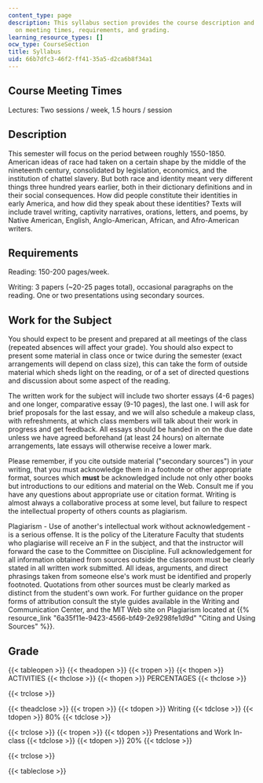 ```yaml
---
content_type: page
description: This syllabus section provides the course description and information
  on meeting times, requirements, and grading.
learning_resource_types: []
ocw_type: CourseSection
title: Syllabus
uid: 66b7dfc3-46f2-ff41-35a5-d2ca6b8f34a1
---
```


Course Meeting Times
--------------------

Lectures: Two sessions / week, 1.5 hours / session

Description
-----------

This semester will focus on the period between roughly 1550-1850. American ideas of race had taken on a certain shape by the middle of the nineteenth century, consolidated by legislation, economics, and the institution of chattel slavery. But both race and identity meant very different things three hundred years earlier, both in their dictionary definitions and in their social consequences. How did people constitute their identities in early America, and how did they speak about these identities? Texts will include travel writing, captivity narratives, orations, letters, and poems, by Native American, English, Anglo-American, African, and Afro-American writers.

Requirements
------------

Reading: 150-200 pages/week.

Writing: 3 papers (~20-25 pages total), occasional paragraphs on the reading. One or two presentations using secondary sources.

Work for the Subject
--------------------

You should expect to be present and prepared at all meetings of the class (repeated absences will affect your grade). You should also expect to present some material in class once or twice during the semester (exact arrangements will depend on class size), this can take the form of outside material which sheds light on the reading, or of a set of directed questions and discussion about some aspect of the reading.

The written work for the subject will include two shorter essays (4-6 pages) and one longer, comparative essay (9-10 pages), the last one. I will ask for brief proposals for the last essay, and we will also schedule a makeup class, with refreshments, at which class members will talk about their work in progress and get feedback. All essays should be handed in on the due date unless we have agreed beforehand (at least 24 hours) on alternate arrangements, late essays will otherwise receive a lower mark.

Please remember, if you cite outside material ("secondary sources") in your writing, that you must acknowledge them in a footnote or other appropriate format, sources which **must** be acknowledged include not only other books but introductions to our editions and material on the Web. Consult me if you have any questions about appropriate use or citation format. Writing is almost always a collaborative process at some level, but failure to respect the intellectual property of others counts as plagiarism.

Plagiarism - Use of another's intellectual work without acknowledgement - is a serious offense. It is the policy of the Literature Faculty that students who plagiarise will receive an F in the subject, and that the instructor will forward the case to the Committee on Discipline. Full acknowledgement for all information obtained from sources outside the classroom must be clearly stated in all written work submitted. All ideas, arguments, and direct phrasings taken from someone else's work must be identified and properly footnoted. Quotations from other sources must be clearly marked as distinct from the student's own work. For further guidance on the proper forms of attribution consult the style guides available in the Writing and Communication Center, and the MIT Web site on Plagiarism located at {{% resource_link "6a35f11e-9423-4566-bf49-2e9298fe1d9d" "Citing and Using Sources" %}}.

Grade
-----

{{< tableopen >}}
{{< theadopen >}}
{{< tropen >}}
{{< thopen >}}
ACTIVITIES
{{< thclose >}}
{{< thopen >}}
PERCENTAGES
{{< thclose >}}

{{< trclose >}}

{{< theadclose >}}
{{< tropen >}}
{{< tdopen >}}
Writing
{{< tdclose >}}
{{< tdopen >}}
80%
{{< tdclose >}}

{{< trclose >}}
{{< tropen >}}
{{< tdopen >}}
Presentations and Work In-class
{{< tdclose >}}
{{< tdopen >}}
20%
{{< tdclose >}}

{{< trclose >}}

{{< tableclose >}}